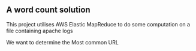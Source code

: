 ## A word count solution

This project utilises AWS Elastic MapReduce to do some computation on a file containing apache logs

We want to determine the Most common URL
